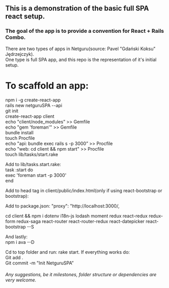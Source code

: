 ## This is a demonstration of the basic full SPA react setup.  

### The goal of the app is to provide a convention for React + Rails Combo.   

There are two types of apps in Netguru(source: Pavel "Gdański Koksu" Jędrzejczyk).  
One type is full SPA app, and this repo is the representation of it's initial setup.

# To scaffold an app:  

npm i -g create-react-app  
rails new netguruSPA --api  
git init  
create-react-app client  
echo "client/node_modules” >> Gemfile  
echo "gem 'foreman'" >> Gemfile  
bundle install  
touch Procfile  
echo "api: bundle exec rails s -p 3000” >> Procfile  
echo "web: cd client && npm start" >> Procfile  
touch lib/tasks/start.rake  


Add to lib/tasks.start.rake:  
task :start do  
  exec 'foreman start -p 3000'  
end  

Add to head tag in client/public/index.html(only if using react-bootstrap or bootstrap):  
<link rel="stylesheet" href="https://maxcdn.bootstrapcdn.com/bootstrap/latest/css/bootstrap.min.css">  

Add to package.json: "proxy": "http://localhost:3000/,  

cd client && npm i dotenv i18n-js lodash moment redux react-redux redux-form redux-saga react-router react-router-redux react-datepicker react-bootstrap --S  

And lastly:  
npm i ava --D  


Cd to top folder and run: rake start. If everything works do:  
Git add .  
Git commit -m "Init NetguruSPA”  

###### Any suggestions, be it milestones, folder structure or dependencies are very welcome.

